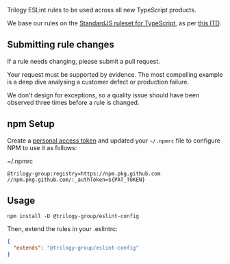 Trilogy ESLint rules to be used across all new TypeScript products.

We base our rules on the [StandardJS ruleset for TypeScript](https://standardjs.com/#typescript), as per [this ITD](https://docs.google.com/document/d/1FQK4bWzh0YqBsCG52k1AXs-ra0wjyLBl1MGwQd7byaA/edit#heading=h.rkyqn2fv7ea1).

## Submitting rule changes

If a rule needs changing, please submit a pull request.

Your request must be supported by evidence. The most compelling example is a deep dive analysing a customer defect or production failure.

We don't design for exceptions, so a quality issue should have been observed three times before a rule is changed.

## npm Setup
Create a [personal access token](https://docs.github.com/en/enterprise-server@3.4/authentication/keeping-your-account-and-data-secure/creating-a-personal-access-token) and updated your `~/.npmrc` file to configure NPM to use it as follows:

~/.npmrc
```
@trilogy-group:registry=https://npm.pkg.github.com
//npm.pkg.github.com/:_authToken=${PAT_TOKEN}
```

## Usage
```
npm install -D @trilogy-group/eslint-config
```

Then, extend the rules in your .eslintrc:
```json
{
  "extends": "@trilogy-group/eslint-config"
}
```
